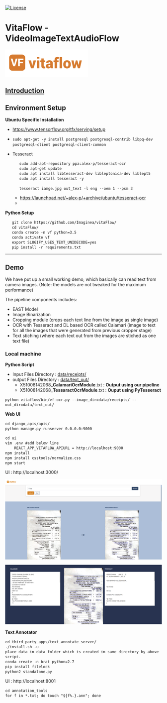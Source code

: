 [![License](https://img.shields.io/badge/license-Apache%202.0-blue.svg)](https://github.com/imaginea/vitaflow/blob/master/LICENSE)


# VitaFlow - VideoImageTextAudioFlow
 ![](vitaflow-logo.png)

## [Introduction](what_is_vitaflow.md)

## Environment Setup

**Ubuntu Specific Installation**
- https://www.tensorflow.org/tfx/serving/setup
- `sudo apt-get -y install postgresql postgresql-contrib libpq-dev postgresql-client postgresql-client-common`
- Tesseract
    ```
       sudo add-apt-repository ppa:alex-p/tesseract-ocr 
       sudo apt-get update
       sudo apt install libtesseract-dev libleptonica-dev liblept5
       sudo apt install tesseract -y
  
       tesseract iamge.jpg out_text -l eng --oem 1 --psm 3
    ```
  
    - https://launchpad.net/~alex-p/+archive/ubuntu/tesseract-ocr
    - 

**Python Setup**

```
   git clone https://github.com/Imaginea/vitaFlow/
   cd vitaFlow/
   conda create -n vf python=3.5
   conda activate vf
   export SLUGIFY_USES_TEXT_UNIDECODE=yes
   pip install -r requirements.txt
```



---------------------------------------------------------------------------------------------------------

## Demo  
We have put up a small working demo, which basically can read text from camera images. (Note: the models are not tweaked for the maximum performance)   

The pipeline components includes:   
 - EAST Model
 - Image Binarization 
 - Cropping module (crops each text line from the image as single image)
 - OCR with Tesseract and DL based OCR called Calamari  (image to text for all the images that were generated from previous cropper stage)
 - Text stiching (where each text out from the images are stiched as one text file)
 
### Local machine

**Python Script**  

- Input Files Directory : [data/receipts/](data/receipts/)
- output  Files Directory : [data/text_out/](data/text_out/)
  - X51008142068_**CalamariOcrModule**.txt : **Output using our pipeline**
  - X51008142068_**TessaractOcrModule**.txt : **Ouput using PyTesseract**
  
```
python vitaflow/bin/vf-ocr.py --image_dir=data/receipts/ --out_dir=data/text_out/
```

**Web UI**

```
cd django_apis/apis/
python manage.py runserver 0.0.0.0:9000
```


```
cd ui
vim .env #add below line
    REACT_APP_VITAFLOW_APIURL = http://localhost:9000
npm install
npm install csstools/normalize.css
npm start
```

UI : http://localhost:3000/

![](docs/images/demo1.png)

![](docs/images/demo2.png)


**Text Annotator**
```
cd third_party_apps/text_annotate_server/
./install.sh -u
place data in data folder which is created in same directory by above script.
conda create -n brat python=2.7
pip install filelock
python2 standalone.py
```

UI : http://localhost:8001

```shell script
cd annotation_tools
for f in *.txt; do touch "${f%.}.ann"; done
```
